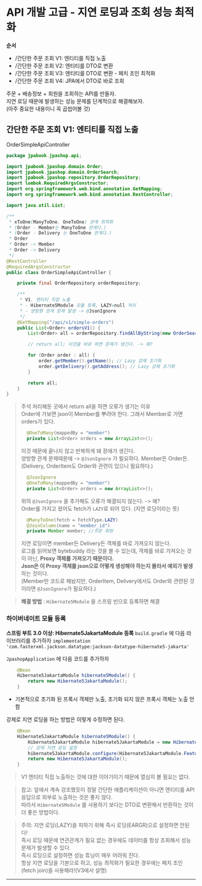 # API 개발 고급 - 지연 로딩과 조회 성능 최적화

**순서**
- /간단한 주문 조회 V1: 엔티티를 직접 노출
- /간단한 주문 조회 V2: 엔티티를 DTO로 변환
- /간단한 주문 조회 V3: 엔티티를 DTO로 변환 - 페치 조인 최적화
- /간단한 주문 조회 V4: JPA에서 DTO로 바로 조회

주문 + 배송정보 + 회원을 조회하는 API를 만들자.  
지연 로딩 때문에 발생하는 성능 문제를 단계적으로 해결해보자.  
(아주 중요한 내용이니 꼭 곱씹어볼 것)  

## 간단한 주문 조회 V1: 엔티티를 직접 노출
OrderSimpleApiController
```java
package jpabook.jpashop.api;

import jpabook.jpashop.domain.Order;
import jpabook.jpashop.domain.OrderSearch;
import jpabook.jpashop.repository.OrderRepository;
import lombok.RequiredArgsConstructor;
import org.springframework.web.bind.annotation.GetMapping;
import org.springframework.web.bind.annotation.RestController;

import java.util.List;

/**
 * xToOne(ManyToOne, OneToOne) 관계 최적화
 * (Order - Member는 ManyToOne 관계다.)
 * (Order - Delivery 는 OneToOne 관계다.)
 * Order
 * Order -> Member
 * Order -> Delivery
 */
@RestController
@RequiredArgsConstructor
public class OrderSimpleApiController {

    private final OrderRepository orderRepository;

    /**
     * V1. 엔티티 직접 노출
     * - Hibernate5Module 모듈 등록, LAZY=null 처리
     * - 양방향 관계 문제 발생 -> @JsonIgnore
     */
    @GetMapping("/api/v1/simple-orders")
    public List<Order> ordersV1() {
        List<Order> all = orderRepository.findAllByString(new OrderSearch());

        // return all; 이것을 바로 하면 문제가 생긴다. -> 왜?

        for (Order order : all) {
            order.getMember().getName(); // Lazy 강제 초기화
            order.getDelivery().getAddress(); // Lazy 강제 초기화
        }

        return all;
    }
}
```

> 주석 처리해둔 곳에서 return all을 하면 오류가 생기는 이유   
> Order에 가보면 json이 Member를 뿌려야 한다. 그래서 Member로 가면 orders가 있다.  
> ```java 
>   @OneToMany(mappedBy = "member")
>   private List<Order> orders = new ArrayList<>();
> ```
> 이것 때문에 끝나지 않고 반복하게 돼 장애가 생긴다.  
> 양방향 관계 문제때문에 -> `@JsonIgnore` 가 필요하다. Member든 Order든. (Delivery, OrderItem도 Order와 관련이 있으니 필요하다.)  
> ```java
>   @JsonIgnore
>   @OneToMany(mappedBy = "member")
>   private List<Order> orders = new ArrayList<>();
> ```
> 위의 `@JsonIgnore` 을 추가해도 오류가 해결되지 않는다. -> 왜?  
> Order를 가지고 왔어도 fetch가 `LAZY`로 되어 있다. (지연 로딩이라는 뜻)  
> ```java
>   @ManyToOne(fetch = FetchType.LAZY)
>   @JoinColumn(name = "member_id")
>   private Member member; //주문 회원
> ```
> 지연 로딩이면 member든 Delivery든 객체를 바로 가져오지 않는다.  
> 로그를 읽어보면 bytebuddy 라는 것을 볼 수 있는데, 객체를 바로 가져오는 것이 아닌, **Proxy 객체를 가져오기 때문이다.**  
> **Json은 이 Proxy 객체를 json으로 어떻게 생성해야 하는지 몰라서 예외가 발생**하는 것이다.  
> (Member만 코드로 해놨지만, OrderItem, Delivery에서도 Order와 관련된 것이라면 `@JsonIgnore`가 필요하다.)

> **해결 방법** : `Hibernate5Module` 을 스프링 빈으로 등록하면 해결


### 하이버네이트 모듈 등록
**스프링 부트 3.0 이상: Hibernate5JakartaModule 등록**
`build.gradle` 에 다음 라이브러리를 추가하자
`implementation 'com.fasterxml.jackson.datatype:jackson-datatype-hibernate5-jakarta'`

`JpashopApplication` 에 다음 코드를 추가하자
```java
    @Bean
    Hibernate5JakartaModule hibernate5Module() {
        return new Hibernate5JakartaModule();
    }
```
- 기본적으로 초기화 된 프록시 객체만 노출, 초기화 되지 않은 프록시 객체는 노출 안함

강제로 지연 로딩을 하는 방법은 이렇게 수정하면 된다.
```java
    @Bean
    Hibernate5JakartaModule hibernate5Module() {
        Hibernate5JakartaModule hibernate5JakartaModule = new Hibernate5JakartaModule();
        // 강제 지연 로딩 설정
        hibernate5JakartaModule.configure(Hibernate5JakartaModule.Feature.FORCE_LAZY_LOADING, true);
        return new Hibernate5JakartaModule();
    }
```

> V1 엔티티 직접 노출하는 것에 대한 이야기이기 때문에 열심히 볼 필요는 없다.

> 참고: 앞에서 계속 강조했듯이 정말 간단한 애플리케이션이 아니면 엔티티를 API 응답으로 외부로 노출하는 것은 좋지 않다.  
> 따라서 `Hibernate5Module` 를 사용하기 보다는 DTO로 변환해서 반환하는 것이 더 좋은 방법이다.

> 주의: 지연 로딩(LAZY)을 피하기 위해 즉시 로딩(EARGR)으로 설정하면 안된다!  
> 즉시 로딩 때문에 연관관계가 필요 없는 경우에도 데이터를 항상 조회해서 성능 문제가 발생할 수 있다.  
> 즉시 로딩으로 설정하면 성능 튜닝이 매우 어려워 진다.  
> 항상 지연 로딩을 기본으로 하고, 성능 최적화가 필요한 경우에는 페치 조인(fetch join)을 사용해라!(V3에서 설명)

---